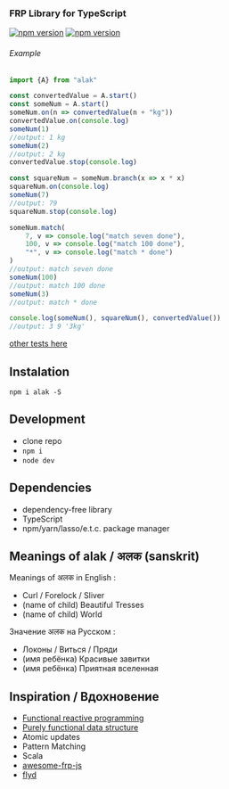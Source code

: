 
### FRP Library for TypeScript
[![npm version](https://badge.fury.io/js/alak.svg)](https://badge.fury.io/js/alak)
[![npm version](https://travis-ci.org/gleba/alak.svg?branch=master)](https://travis-ci.org/gleba/alak)
###### Example
```javascript
import {A} from "alak"

const convertedValue = A.start()
const someNum = A.start()
someNum.on(n => convertedValue(n + "kg"))
convertedValue.on(console.log)
someNum(1)
//output: 1 kg
someNum(2)
//output: 2 kg
convertedValue.stop(console.log)

const squareNum = someNum.branch(x => x * x)
squareNum.on(console.log)
someNum(7)
//output: 79
squareNum.stop(console.log)

someNum.match(
    7, v => console.log("match seven done"),
    100, v => console.log("match 100 done"),
    "*", v => console.log("match * done")
)
//output: match seven done
someNum(100)
//output: match 100 done
someNum(3)
//output: match * done

console.log(someNum(), squareNum(), convertedValue())
//output: 3 9 '3kg'
```
[other tests here](https://github.com/gleba/alak/blob/master/tests/index.ts)

## Instalation 
`npm i alak -S`

## Development
- clone repo
- `npm i`
- `node dev`


## Dependencies 
- dependency-free library
- TypeScript
- npm/yarn/lasso/e.t.c. package manager


## Meanings of alak / अलक  (sanskrit)

Meanings of अलक in English :
- Curl / Forelock / Sliver 
- (name of child) Beautiful Tresses
- (name of child) World 

Значение अलक на Русском : 
- Локоны / Виться / Пряди  
- (имя ребёнка) Красивые завитки
- (имя ребёнка) Приятная вселенная

## Inspiration / Вдохновение
- [Functional reactive programming](https://en.wikipedia.org/wiki/Functional_reactive_programming)
- [Purely functional data structure](https://en.wikipedia.org/wiki/Purely_functional_data_structure)
- Atomic updates
- Pattern Matching
- Scala
- [awesome-frp-js](https://github.com/stoeffel/awesome-frp-js)
- [flyd](https://github.com/paldepind/flyd)